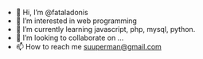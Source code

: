 - 👋 Hi, I’m @fataladonis
- 👀 I’m interested in web programming
- 🌱 I’m currently learning javascript, php, mysql, python.
- 💞️ I’m looking to collaborate on ...
- 📫 How to reach me suuperman@gmail.com

<!---
fataladonis/fataladonis is a ✨ special ✨ repository because its `README.md` (this file) appears on your GitHub profile.
You can click the Preview link to take a look at your changes.
--->

